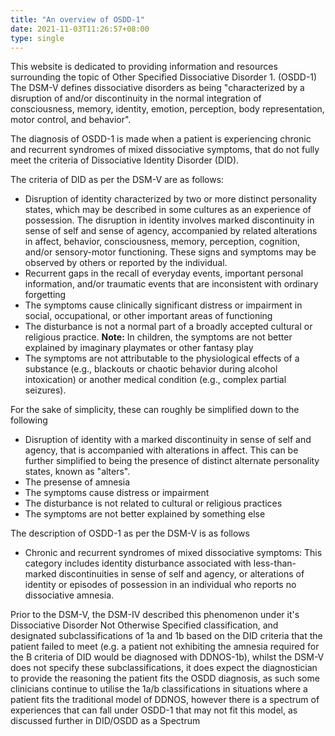 ```yaml
---
title: "An overview of OSDD-1"
date: 2021-11-03T11:26:57+08:00
type: single
---
```

This website is dedicated to providing information and resources surrounding the topic of Other Specified Dissociative Disorder 1. (OSDD-1)
The DSM-V defines dissociative disorders as being "characterized by a disruption of and/or discontinuity in the normal integration of consciousness, memory, identity, emotion, perception, body representation, motor control, and behavior".

The diagnosis of OSDD-1 is made when a patient is experiencing chronic and recurrent syndromes of mixed dissociative symptoms, that do not fully meet the criteria of Dissociative Identity Disorder (DID).

The criteria of DID as per the DSM-V are as follows:
- Disruption of identity characterized by two or more distinct personality states, which may be described in some cultures as an experience of possession. The disruption in identity involves marked discontinuity in sense of self and sense of agency, accompanied by related alterations in affect, behavior, consciousness, memory, perception, cognition, and/or sensory-motor functioning. These signs and symptoms may be observed by others or reported by the individual.
- Recurrent gaps in the recall of everyday events, important personal information, and/or traumatic events that are inconsistent with ordinary forgetting
- The symptoms cause clinically significant distress or impairment in social, occupational, or other important areas of functioning
- The disturbance is not a normal part of a broadly accepted cultural or religious practice.
**Note:** In children, the symptoms are not better explained by imaginary playmates or other fantasy play
- The symptoms are not attributable to the physiological effects of a substance (e.g., blackouts or chaotic behavior during alcohol intoxication) or another medical condition (e.g., complex partial seizures).

For the sake of simplicity, these can roughly be simplified down to the following

- Disruption of identity with a marked discontinuity in sense of self and agency, that is accompanied with alterations in affect.
This can be further simplified to being the presence of distinct alternate personality states, known as "alters".
- The presense of amnesia
- The symptoms cause distress or impairment
- The disturbance is not related to cultural or religious practices
- The symptoms are not better explained by something else

The description of OSDD-1 as per the DSM-V is as follows
- Chronic and recurrent syndromes of mixed dissociative symptoms: This category includes identity disturbance associated with less-than-marked discontinuities in sense of self and agency, or alterations of identity or episodes of possession in an individual who reports no dissociative amnesia.

Prior to the DSM-V, the DSM-IV described this phenomenon under it's Dissociative Disorder Not Otherwise Specified classification, and designated subclassifications of 1a and 1b based on the DID criteria that the patient failed to meet (e.g. a patient not exhibiting the amnesia required for the B criteria of DID would be diagnosed with DDNOS-1b), whilst the DSM-V does not specify these subclassifications, it does expect the diagnostician to provide the reasoning the patient fits the OSDD diagnosis, as such some clinicians continue to utilise the 1a/b classifications in situations where a patient fits the traditional model of DDNOS, however there is a spectrum of experiences that can fall under OSDD-1 that may not fit this model, as discussed further in DID/OSDD as a Spectrum